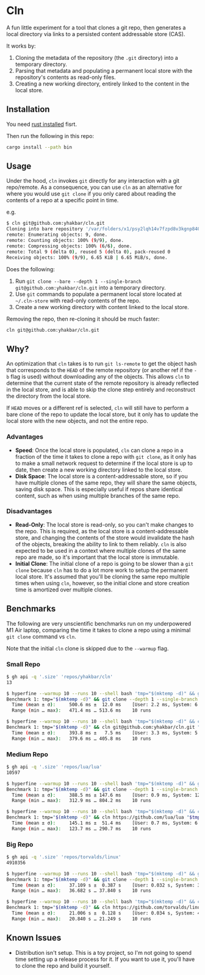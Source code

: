 # Cln

A fun little experiment for a tool that clones a git repo, then generates a local directory via links to a persisted content addressable store (CAS).

It works by:

1. Cloning the metadata of the repository (the `.git` directory) into a temporary directory.
2. Parsing that metadata and populating a permanent local store with the repository's contents as read-only files.
3. Creating a new working directory, entirely linked to the content in the local store.

## Installation

You need [rust installed](https://www.rust-lang.org/tools/install) fisrt.

Then run the following in this repo:

```bash
cargo install --path bin
```

## Usage

Under the hood, `cln` invokes `git` directly for any interaction with a git repo/remote. As a consequence, you can use `cln` as an alternative for where you would use `git clone` if you only cared about reading the contents of a repo at a specific point in time.

e.g.

```bash
$ cln git@github.com:yhakbar/cln.git
Cloning into bare repository '/var/folders/x1/psy2lqh14v7fzpd8v3kgnp840000gn/T/cln.Iyh9s29qc6sN'...
remote: Enumerating objects: 9, done.
remote: Counting objects: 100% (9/9), done.
remote: Compressing objects: 100% (6/6), done.
remote: Total 9 (delta 0), reused 5 (delta 0), pack-reused 0
Receiving objects: 100% (9/9), 6.65 KiB | 6.65 MiB/s, done.
```

Does the following:

1. Run `git clone --bare --depth 1 --single-branch git@github.com:yhakbar/cln.git` into a temporary directory.
2. Use `git` commands to populate a permanent local store located at `~/.cln-store` with read-only contents of the repo.
3. Create a new working directory with content linked to the local store.

Removing the repo, then re-cloning it should be much faster:

```bash
cln git@github.com:yhakbar/cln.git
```

## Why?

An optimization that `cln` takes is to run `git ls-remote` to get the object hash that corresponds to the `HEAD` of the remote repository (or another ref if the `-b` flag is used) without downloading any of the objects. This allows `cln` to determine that the current state of the remote repository is already reflected in the local store, and is able to skip the clone step entirely and reconstruct the directory from the local store.

If `HEAD` moves or a different ref is selected, `cln` will still have to perform a bare clone of the repo to update the local store, but it only has to update the local store with the new objects, and not the entire repo.

### Advantages

- **Speed**: Once the local store is populated, `cln` can clone a repo in a fraction of the time it takes to clone a repo with `git clone`, as it only has to make a small network request to determine if the local store is up to date, then create a new working directory linked to the local store.
- **Disk Space**: The local store is a content-addressable store, so if you have multiple clones of the same repo, they will share the same objects, saving disk space. This is especially useful if repos share identical content, such as when using multiple branches of the same repo.

### Disadvantages

- **Read-Only**: The local store is read-only, so you can't make changes to the repo. This is required, as the local store is a content-addressable store, and changing the contents of the store would invalidate the hash of the objects, breaking the ability to link to them reliably. `cln` is also expected to be used in a context where multiple clones of the same repo are made, so it's important that the local store is immutable.
- **Initial Clone**: The initial clone of a repo is going to be slower than a `git clone` because `cln` has to do a lot more work to setup the permanent local store. It's assumed that you'll be cloning the same repo multiple times when using `cln`, however, so the initial clone and store creation time is amortized over multiple clones.

## Benchmarks

The following are very unscientific benchmarks run on my underpowered M1 Air laptop, comparing the time it takes to clone a repo using a minimal `git clone` command vs `cln`.

Note that the initial `cln` clone is skipped due to the `--warmup` flag.

### Small Repo

```bash
$ gh api -q '.size' 'repos/yhakbar/cln'
13
```

```bash
$ hyperfine --warmup 10 --runs 10 --shell bash 'tmp="$(mktemp -d)" && git clone --depth 1 --single-branch git@github.com:yhakbar/cln.git "$tmp" && rm -rf "$tmp"'
Benchmark 1: tmp="$(mktemp -d)" && git clone --depth 1 --single-branch git@github.com:yhakbar/cln.git "$tmp" && rm -rf "$tmp"
  Time (mean ± σ):     500.6 ms ±  12.0 ms    [User: 2.2 ms, System: 6.7 ms]
  Range (min … max):   471.4 ms … 513.6 ms    10 runs
```

```bash
$ hyperfine --warmup 10 --runs 10 --shell bash 'tmp="$(mktemp -d)" && cln git@github.com:yhakbar/cln.git "$tmp" && rm -rf "$tmp"'
Benchmark 1: tmp="$(mktemp -d)" && cln git@github.com:yhakbar/cln.git "$tmp" && rm -rf "$tmp"
  Time (mean ± σ):     393.8 ms ±   7.5 ms    [User: 3.3 ms, System: 5.1 ms]
  Range (min … max):   379.6 ms … 405.8 ms    10 runs
```

### Medium Repo

```bash
$ gh api -q '.size' 'repos/lua/lua'
10597
```

```bash
$ hyperfine --warmup 10 --runs 10 --shell bash 'tmp="$(mktemp -d)" && git clone --depth 1 --single-branch https://github.com/lua/lua "$tmp" && rm -rf "$tmp"'
Benchmark 1: tmp="$(mktemp -d)" && git clone --depth 1 --single-branch https://github.com/lua/lua "$tmp" && rm -rf "$tmp"
  Time (mean ± σ):     388.5 ms ± 147.6 ms    [User: 0.9 ms, System: 12.1 ms]
  Range (min … max):   312.9 ms … 804.2 ms    10 runs
```

```bash
$ hyperfine --warmup 10 --runs 10 --shell bash 'tmp="$(mktemp -d)" && cln https://github.com/lua/lua "$tmp" && rm -rf "$tmp"'
Benchmark 1: tmp="$(mktemp -d)" && cln https://github.com/lua/lua "$tmp" && rm -rf "$tmp"
  Time (mean ± σ):     145.1 ms ±  51.4 ms    [User: 0.7 ms, System: 6.9 ms]
  Range (min … max):   123.7 ms … 290.7 ms    10 runs
```

### Big Repo

```bash
$ gh api -q '.size' 'repos/torvalds/linux'
4910356
```

```bash
$ hyperfine --warmup 10 --runs 10 --shell bash 'tmp="$(mktemp -d)" && git clone --depth 1 --single-branch https://github.com/torvalds/linux "$tmp" && rm -rf "$tmp"'
Benchmark 1: tmp="$(mktemp -d)" && git clone --depth 1 --single-branch https://github.com/torvalds/linux "$tmp" && rm -rf "$tmp"
  Time (mean ± σ):     37.109 s ±  0.387 s    [User: 0.032 s, System: 3.517 s]
  Range (min … max):   36.682 s … 37.840 s    10 runs
```

```bash
$ hyperfine --warmup 10 --runs 10 --shell bash 'tmp="$(mktemp -d)" && cln https://github.com/torvalds/linux "$tmp" && rm -rf "$tmp"'
Benchmark 1: tmp="$(mktemp -d)" && cln https://github.com/torvalds/linux "$tmp" && rm -rf "$tmp"
  Time (mean ± σ):     21.006 s ±  0.128 s    [User: 0.034 s, System: 4.358 s]
  Range (min … max):   20.840 s … 21.249 s    10 runs
```

## Known Issues

- Distribution isn't setup. This is a toy project, so I'm not going to spend time setting up a release process for it. If you want to use it, you'll have to clone the repo and build it yourself.
